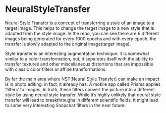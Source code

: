# NeuralStyleTransfer

Neural Style Transfer is a concept of transferring a style of an image to a target image. This helps to change the target image to a new style that is adapted from the style image. In the repo, you can see there are 6 different images being generated for every 1000 epochs and with every epoch, the transfer is slowly adapted to the original image(target image).

Style transfer is an interesting augmentation technique. It is somewhat similar to a color transformation, but, it separates itself with the ability to transfer textures and other miscellaneous distortions that are impossible with classic color filters or affine transformations.

By far the main area where NST(Neural Style Transfer) can make an impact is in photo editing; in fact, it already has. A mobile app called Prisma applies ‘filters’ to images. In truth, these filters convert the picture into a different style by using neural style transfer. While it’s highly unlikely that neural style transfer will lead to breakthroughs in different scientific fields, it might lead to some very interesting Snapchat filters in the near future.
